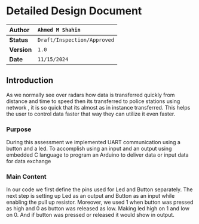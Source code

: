 # Detailed Design Document

| **Author**              | `Ahmed M Shahin`                                       |
|:------------------------|:-----------------------------------------------------|
| **Status**              | `Draft/Inspection/Approved`                          |
| **Version**             | `1.0`                                                |
| **Date**                | `11/15/2024`                                         |

## Introduction
As we normally see over radars how data is transferred quickly from distance and time to speed then its transferred to police stations using network , it is so quick that its almost as in instance transferred. This helps the user to control data faster that way they can utilize it even faster. 
### Purpose
During this assessment we implemented UART communication using a button and a led. To accomplish using an input and an output using embedded C language to program an Arduino to deliver data or input data for data exchange

### Main Content

In our code we first define the pins used for Led and Button separately. The next step is setting up Led as an output and Button as an input while enabling the pull up resistor. Moreover, we used 1 when button was pressed as high and 0 as button was released as low. Making led high on 1 and low on 0. And if button was pressed or released it would show in output.


